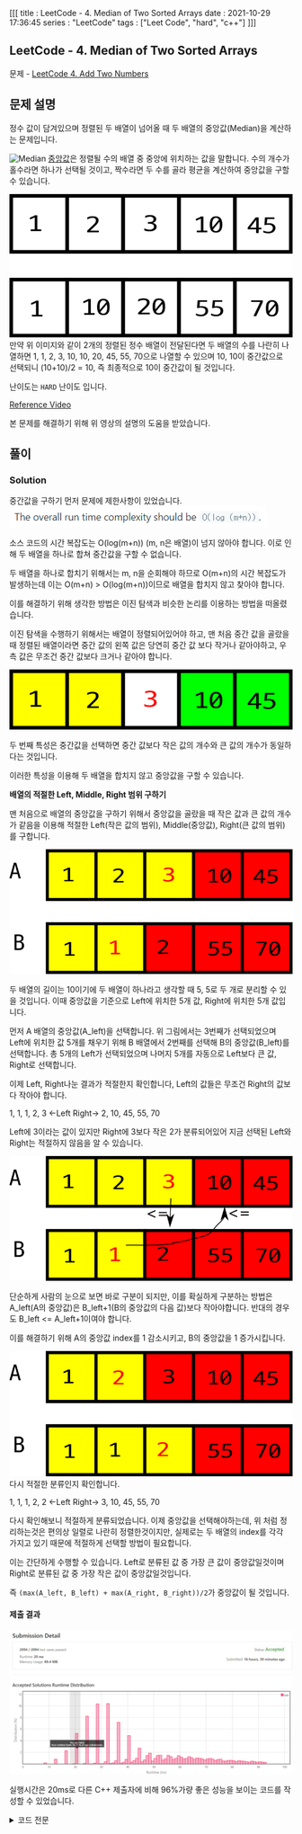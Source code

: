 [[[
title : LeetCode - 4. Median of Two Sorted Arrays
date : 2021-10-29 17:36:45
series : "LeetCode"
tags : ["Leet Code", "hard", "c++"]
]]]

## LeetCode - 4. Median of Two Sorted Arrays
문제 - [LeetCode 4. Add Two Numbers](https://leetcode.com/problems/add-two-numbers/)

## 문제 설명
정수 값이 담겨있으며 정렬된 두 배열이 넘어올 때 두 배열의 중앙값(Median)을 계산하는 문제입니다.

![Median](https://upload.wikimedia.org/wikipedia/commons/thumb/c/cf/Finding_the_median.png/640px-Finding_the_median.png)
[중앙값](https://ko.wikipedia.org/wiki/%EC%A4%91%EC%95%99%EA%B0%92)은 정렬될 수의 배열 중 중앙에 위치하는 값을 말합니다. 수의 개수가 홀수라면 하나가 선택될 것이고, 짝수라면 두 수를 골라 평균을 계산하여 중앙값을 구할 수 있습니다.

![input example](./assets/images/leet_code/4/example.png)
만약 위 이미지와 같이 2개의 정렬된 정수 배열이 전달된다면 두 배열의 수를 나란히 나열하면 1, 1, 2, 3, 10, 10, 20, 45, 55, 70으로 나열할 수 있으며 10, 10이 중간값으로 선택되니 (10+10)/2 = 10, 즉 최종적으로 10이 중간값이 될 것입니다.


난이도는 `HARD` 난이도 입니다.

[Reference Video](https://youtu.be/q6IEA26hvXc)

본 문제를 해결하기 위해 위 영상의 설명의 도움을 받았습니다.

## 풀이
### Solution
중간값을 구하기 먼저 문제에 제한사항이 있었습니다.
![Limit](./assets/images/leet_code/4/limit.png)

소스 코드의 시간 복잡도는 O(log(m+n)) (m, n은 배열)이 넘지 않아야 합니다. 이로 인해 두 배열을 하나로 합쳐 중간값을 구할 수 없습니다.

두 배열을 하나로 합치기 위해서는 m, n을 순회해야 하므로 O(m+n)의 시간 복잡도가 발생하는데 이는 O(m+n) > O(log(m+n))이므로 배열을 합치지 않고 찾아야 합니다.

이를 해결하기 위해 생각한 방법은 이진 탐색과 비슷한 논리를 이용하는 방법을 떠올렸습니다.

이진 탐색을 수행하기 위해서는 배열이 정렬되어있어야 하고, 맨 처음 중간 값을 골랐을 때 정렬된 배열이라면 중간 값의 왼쪽 값은 당연히 중간 값 보다 작거나 같아야하고, 우측 값은 무조건 중간 값보다 크거나 같아야 합니다.

![median example](./assets/images/leet_code/4/middle_1.png)

두 번째 특성은 중간값을 선택하면 중간 값보다 작은 값의 개수와 큰 값의 개수가 동일하다는 것입니다.

이러한 특성을 이용해 두 배열을 합치지 않고 중앙값을 구할 수 있습니다.

**배열의 적절한 Left, Middle, Right 범위 구하기**

맨 처음으로 배열의 중앙값을 구하기 위해서 중앙값을 골랐을 때 작은 값과 큰 값의 개수가 같음을 이용해 적절한 Left(작은 값의 범위), Middle(중앙값), Right(큰 값의 범위)를 구합니다.

![median example 2](./assets/images/leet_code/4/middle_2.png)

두 배열의 길이는 10이기에 두 배열이 하나라고 생각할 때 5, 5로 두 개로 분리할 수 있을 것입니다. 이때 중앙값을 기준으로 Left에 위치한 5개 값, Right에 위치한 5개 값입니다.

먼저 A 배열의 중앙값(A_left)을 선택합니다. 위 그림에서는 3번째가 선택되었으며 Left에 위치한 값 5개를 채우기 위해 B 배열에서 2번째를 선택해 B의 중앙값(B_left)를 선택합니다. 총 5개의 Left가 선택되었으며 나머지 5개를 자동으로 Left보다 큰 값, Right로 선택합니다.

이제 Left, Right나눈 결과가 적절한지 확인합니다, Left의 값들은 무조건 Right의 값보다 작아야 합니다.

1, 1, 1, 2, 3 <-Left  Right-> 2, 10, 45, 55, 70

Left에 3이라는 값이 있지만 Right에 3보다 작은 2가 분류되어있어 지금 선택된 Left와 Right는 적절하지 않음을 알 수 있습니다. 

![median example 4](./assets/images/leet_code/4/middle_4.png)


단순하게 사람의 눈으로 보면 바로 구분이 되지만, 이를 확실하게 구분하는 방법은 A_left(A의 중앙값)은 B_left+1(B의 중앙값의 다음 값)보다 작아야합니다. 반대의 경우도 B_left <= A_left+1이여야 합니다.

이를 해결하기 위해 A의 중앙값 index를 1 감소시키고, B의 중앙값을 1 증가시킵니다.

![median example 3](./assets/images/leet_code/4/middle_3.png)
다시 적절한 분류인지 확인합니다.

1, 1, 1, 2, 2 <-Left  Right-> 3, 10, 45, 55, 70

다시 확인해보니 적절하게 분류되었습니다. 이제 중앙값을 선택해야하는데, 위 처럼 정리하는것은 편의상 일렬로 나란히 정렬한것이지만, 실제로는 두 배열의 index를 각각 가지고 있기 때문에 적절하게 선택할 방법이 필요합니다.

이는 간단하게 수행할 수 있습니다. Left로 분류된 값 중 가장 큰 값이 중앙값일것이며 Right로 분류된 값 중 가장 작은 값이 중앙값일것입니다.

즉 `(max(A_left, B_left) + max(A_right, B_right))/2`가 중앙값이 될 것입니다.

#### 제출 결과
![Solution 1 result](./assets/images/leet_code/4/result_1.png)

실행시간은 20ms로 다른 C++ 제출자에 비해 96%가량 좋은 성능을 보이는 코드를 작성할 수 있었습니다.

<details>
<summary>코드 전문</summary>
    
```c++
#include <vector>
#include <algorithm>
#include <iostream>
#include <limits>

class Solution 
{
public:
    double findMedianSortedArrays(std::vector<int>& nums1, std::vector<int>& nums2) 
    {
        if (nums1.size() == 0 && nums2.size() == 0)
        {
            return 0.0;
        }

        int totalLength = nums1.size() + nums2.size();
        int half = totalLength / 2;
        
        std::vector<int>& A = nums1;
        std::vector<int>& B = nums2;

        if (nums1.size() < nums2.size())
        {
            auto tmp = A;
            A = nums2;
            B = tmp;
        }

        if (A.size() == 0)
        {
            int mid = B.size() / 2;
            if ((B.size() % 2) == 0)
            {
                return (B[mid - 1] + B[mid]) / 2.0;
            }
            else
            {
                return (double)B[mid];
            }
        }
        else if (B.size() == 0)
        {
            int mid = A.size() / 2;
            if ((A.size() % 2) == 0)
            {
                return (A[mid - 1] + A[mid]) / 2.0;
            }
            else
            {
                return (double)A[mid];
            }
        }

        int l = 0;
        int r = A.size() - 1;

        do 
        {
            int aLeftMidIndex = (l + r) /2;
            int bLeftMidIndex = half - aLeftMidIndex - 2;

            int aLeft = aLeftMidIndex >= 0 ? A[aLeftMidIndex] : std::numeric_limits<int>::min();
            int aRight = (aLeftMidIndex + 1) < A.size() ? A[(aLeftMidIndex + 1)] : std::numeric_limits<int>::max();
            int bLeft = bLeftMidIndex >= 0 ? B[bLeftMidIndex] : std::numeric_limits<int>::min();
            int bRight = (bLeftMidIndex + 1) < B.size() ? B[(bLeftMidIndex + 1)] : std::numeric_limits<int>::max();

            if (aLeft <= bRight && bLeft <= aRight)
            {
                if ((totalLength % 2) == 0)
                {
                    return (std::max(aLeft, bLeft) + std::min(aRight, bRight)) / 2.0;
                }
                else
                {
                    return (double)std::min(aRight, bRight);
                }
            }
            else if (aLeft > bRight)
            {
                r--;
            }
            else if (bLeft > aRight)
            {
                r++;
            }
        } while(true);
    }
};
```

</details>
